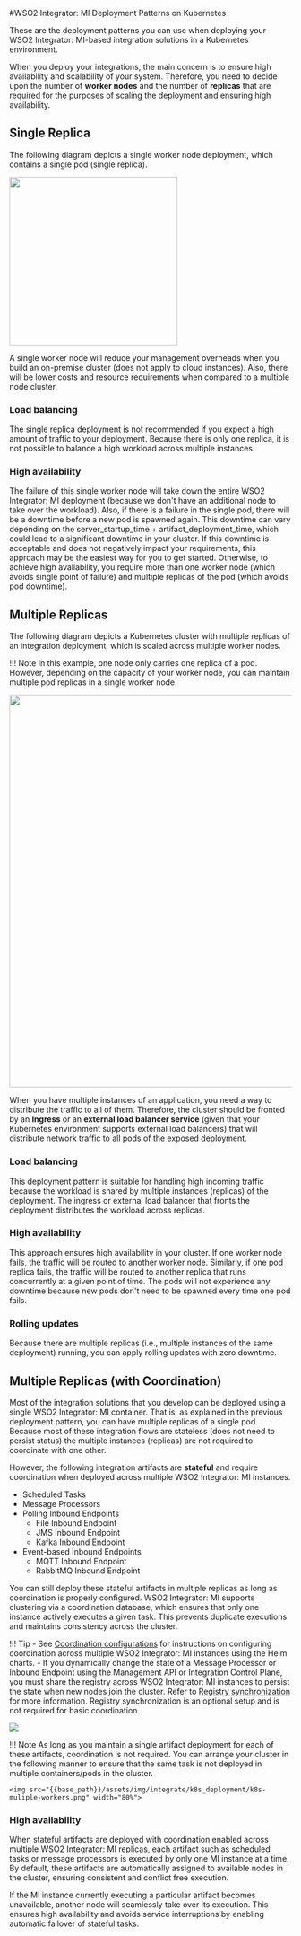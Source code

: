 #WSO2 Integrator: MI Deployment Patterns on Kubernetes

These are the deployment patterns you can use when deploying your WSO2 Integrator: MI-based integration solutions in a Kubernetes environment.

When you deploy your integrations, the main concern is to ensure high availability and scalability of your system. Therefore, you need to decide upon the number of **worker nodes** and the number of **replicas** that are required for the purposes of scaling the deployment and ensuring high availability.

## Single Replica

The following diagram depicts a single worker node deployment, which contains a single pod (single replica).

<img src="{{base_path}}/assets/img/integrate/k8s_deployment/k8s-single-pod.png" width="300">

A single worker node will reduce your management overheads when you build an on-premise cluster (does not apply to cloud instances). Also, there will be lower costs and resource requirements when compared to a multiple node cluster.

### Load balancing

The single replica deployment is not recommended if you expect a high amount of traffic to your deployment. Because there is only one replica, it is not possible to balance a high workload across multiple instances.

### High availability

The failure of this single worker node will take down the entire WSO2 Integrator: MI deployment (because we don't have an additional node to take over the workload). Also, if there is a failure in the single pod, there will be a downtime before a new pod is spawned again. This downtime can vary depending on the server_startup_time + artifact_deployment_time, which could lead to a significant downtime in your cluster. If this downtime is acceptable and does not negatively impact your requirements, this approach may be the easiest way for you to get started. Otherwise, to achieve high availability, you require more than one worker node (which avoids single point of failure) and multiple replicas of the pod (which avoids pod downtime).

## Multiple Replicas

The following diagram depicts a Kubernetes cluster with multiple replicas of an integration deployment, which is scaled across multiple worker nodes. 

!!! Note
	In this example, one node only carries one replica of a pod. However, depending on the capacity of your worker node, you can maintain multiple pod replicas in a single worker node.

<img src="{{base_path}}/assets/img/integrate/k8s_deployment/k8s-muliple-workers-single-pod.png" width="700">

When you have multiple instances of an application, you need a way to distribute the traffic to all of them. Therefore, the cluster should be fronted by an <b>Ingress</b> or an <b>external load balancer service</b> (given that your Kubernetes environment supports external load balancers) that will distribute network traffic to all pods of the exposed deployment.

### Load balancing

This deployment pattern is suitable for handling high incoming traffic because the workload is shared by multiple instances (replicas) of the deployment. The ingress or external load balancer that fronts the deployment distributes the workload across replicas.

### High availability

This approach ensures high availability in your cluster. If one worker node fails, the traffic will be routed to another worker node. Similarly, if one pod replica fails, the traffic will be routed to another replica that runs concurrently at a given point of time. The pods will not experience any downtime because new pods don't need to be spawned every time one pod fails.

### Rolling updates

Because there are multiple replicas (i.e., multiple instances of the same deployment) running, you can apply rolling updates with zero downtime.

## Multiple Replicas (with Coordination)

Most of the integration solutions that you develop can be deployed using a single WSO2 Integrator: MI container. That is, as explained in the previous deployment pattern, you can have multiple replicas of a single pod. Because most of these integration flows are stateless (does not need to persist status) the multiple instances (replicas) are not required to coordinate with one other.

However, the following integration artifacts are **stateful** and require coordination when deployed across multiple WSO2 Integrator: MI instances.

-   Scheduled Tasks
-   Message Processors
-   Polling Inbound Endpoints
    -   File Inbound Endpoint
    -   JMS Inbound Endpoint
    -   Kafka Inbound Endpoint
-   Event-based Inbound Endpoints
    -   MQTT Inbound Endpoint
    -   RabbitMQ Inbound Endpoint

You can still deploy these stateful artifacts in multiple replicas as long as coordination is properly configured. WSO2 Integrator: MI supports clustering via a coordination database, which ensures that only one instance actively executes a given task. This prevents duplicate executions and maintains consistency across the cluster.

!!! Tip
    - See [Coordination configurations]({{base_path}}/install-and-setup/setup/deployment/configuring-helm-charts/#coordination-configurations) for instructions on configuring coordination across multiple WSO2 Integrator: MI instances using the Helm charts.
    - If you dynamically change the state of a Message Processor or Inbound Endpoint using the Management API or Integration Control Plane, you must share the registry across WSO2 Integrator: MI instances to persist the state when new nodes join the cluster. Refer to [Registry synchronization]({{base_path}}/install-and-setup/setup/deployment/deploying-wso2-mi/#registry-synchronization-sharing) for more information. Registry synchronization is an optional setup and is not required for basic coordination.

<img src="{{base_path}}/assets/img/integrate/k8s_deployment/k8s_coordination.png">

!!! Note
    As long as you maintain a single artifact deployment for each of these artifacts, coordination is not required. You can arrange your cluster in the following manner to ensure that the same task is not deployed in multiple containers/pods in the cluster.

    <img src="{{base_path}}/assets/img/integrate/k8s_deployment/k8s-muliple-workers.png" width="80%">

### High availability

When stateful artifacts are deployed with coordination enabled across multiple WSO2 Integrator: MI replicas, each artifact such as scheduled tasks or message processors is executed by only one MI instance at a time. By default, these artifacts are automatically assigned to available nodes in the cluster, ensuring consistent and conflict free execution.

If the MI instance currently executing a particular artifact becomes unavailable, another node will seamlessly take over its execution. This ensures high availability and avoids service interruptions by enabling automatic failover of stateful tasks.

